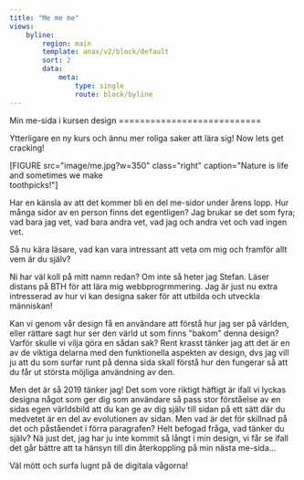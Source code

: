 ```yaml
---
title: "Me me me"
views:
    byline:
        region: main
        template: anax/v2/block/default
        sort: 2
        data:
            meta:
                type: single
                route: block/byline
---
```

<DIV class="home">
Min me-sida i kursen design
===========================
</DIV>

Ytterligare en ny kurs och ännu mer roliga saker att lära sig! Now lets get cracking!

[FIGURE src="image/me.jpg?w=350" class="right" caption="Nature is life and sometimes we make <br>toothpicks!"]

Har en känsla av att det kommer bli en del me-sidor under årens lopp. Hur många sidor av en person finns det egentligen? Jag brukar se det som fyra; vad bara jag vet, vad bara andra vet, vad jag och andra vet och vad ingen vet.

Så nu kära läsare, vad kan vara intressant att veta om mig och framför allt vem är du själv?

Ni har väl koll på mitt namn redan? Om inte så heter jag Stefan. Läser distans på BTH för att lära mig webbprogrmmering. Jag är just nu extra intresserad av hur vi kan designa saker för att utbilda och utveckla människan!

Kan vi genom vår design få en användare att förstå hur jag ser på världen, eller rättare sagt hur ser den värld ut som finns "bakom" denna design? Varför skulle vi vilja göra en sådan sak? Rent krasst tänker jag att det är en av de viktiga delarna med den funktionella aspekten av design, dvs jag vill ju att du som surfar runt på denna sida skall förstå hur den fungerar så att du får ut största möjliga användning av den.

Men det är så 2019 tänker jag! Det som vore riktigt häftigt är ifall vi lyckas designa något som ger dig som användare så pass stor förståelse av en sidas egen världsbild att du kan ge av dig själv till sidan på ett sätt där du medvetet är en del av evolutionen av sidan. Men vad är det för skillnad på det och påståendet i förra paragrafen? Helt befogad fråga, vad tänker du själv? Nä just det, jag har ju inte kommit så långt i min design, vi får se ifall det går bättre att ta hänsyn till din återkoppling på min nästa me-sida...

Väl mött och surfa lugnt på de digitala vågorna!
